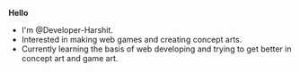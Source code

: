   **Hello**
- I'm @Developer-Harshit.
- Interested in making web games and creating concept arts.
- Currently learning the basis of web developing and trying to get better in concept art and game art.

<!---
Developer-Harshit/Developer-Harshit is a ✨ special ✨ repository because its `README.md` (this file) appears on your GitHub profile.
You can click the Preview link to take a look at your changes.
--->
